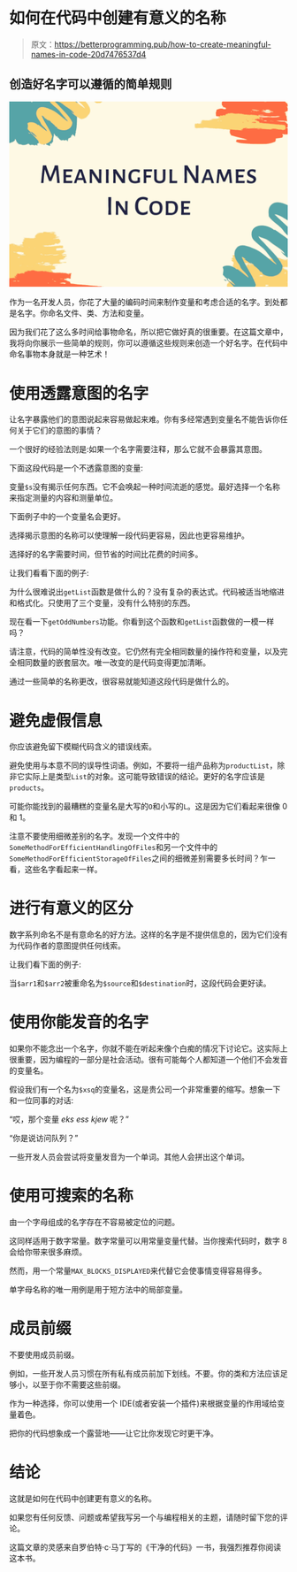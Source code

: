 # 如何在代码中创建有意义的名称

> 原文：<https://betterprogramming.pub/how-to-create-meaningful-names-in-code-20d7476537d4>

## 创造好名字可以遵循的简单规则

![](img/5fe0f22fad9873d6bb2901f0aeb72e72.png)

作为一名开发人员，你花了大量的编码时间来制作变量和考虑合适的名字。到处都是名字。你命名文件、类、方法和变量。

因为我们花了这么多时间给事物命名，所以把它做好真的很重要。在这篇文章中，我将向你展示一些简单的规则，你可以遵循这些规则来创造一个好名字。在代码中命名事物本身就是一种艺术！

# 使用透露意图的名字

让名字暴露他们的意图说起来容易做起来难。你有多经常遇到变量名不能告诉你任何关于它们的意图的事情？

一个很好的经验法则是:如果一个名字需要注释，那么它就不会暴露其意图。

下面这段代码是一个不透露意图的变量:

变量`$s`没有揭示任何东西。它不会唤起一种时间流逝的感觉。最好选择一个名称来指定测量的内容和测量单位。

下面例子中的一个变量名会更好。

选择揭示意图的名称可以使理解一段代码更容易，因此也更容易维护。

选择好的名字需要时间，但节省的时间比花费的时间多。

让我们看看下面的例子:

为什么很难说出`getList`函数是做什么的？没有复杂的表达式。代码被适当地缩进和格式化。只使用了三个变量，没有什么特别的东西。

现在看一下`getOddNumbers`功能。你看到这个函数和`getList`函数做的一模一样吗？

请注意，代码的简单性没有改变。它仍然有完全相同数量的操作符和变量，以及完全相同数量的嵌套层次。唯一改变的是代码变得更加清晰。

通过一些简单的名称更改，很容易就能知道这段代码是做什么的。

# 避免虚假信息

你应该避免留下模糊代码含义的错误线索。

避免使用与本意不同的误导性词语。例如，不要将一组产品称为`productList`，除非它实际上是类型`List`的对象。这可能导致错误的结论。更好的名字应该是`products`。

可能你能找到的最糟糕的变量名是大写的`O`和小写的`L`。这是因为它们看起来很像 0 和 1。

注意不要使用细微差别的名字。发现一个文件中的`SomeMethodForEfficientHandlingOfFiles`和另一个文件中的`SomeMethodForEfficientStorageOfFiles`之间的细微差别需要多长时间？乍一看，这些名字看起来一样。

# 进行有意义的区分

数字系列命名不是有意命名的好方法。这样的名字是不提供信息的，因为它们没有为代码作者的意图提供任何线索。

让我们看下面的例子:

当`$arr1`和`$arr2`被重命名为`$source`和`$destination`时，这段代码会更好读。

# 使用你能发音的名字

如果你不能念出一个名字，你就不能在听起来像个白痴的情况下讨论它。这实际上很重要，因为编程的一部分是社会活动。很有可能每个人都知道一个他们不会发音的变量名。

假设我们有一个名为`$xsq`的变量名，这是贵公司一个非常重要的缩写。想象一下和一位同事的对话:

“哎，那个变量 *eks ess kjew* 呢？”

“你是说访问队列？”

一些开发人员会尝试将变量发音为一个单词。其他人会拼出这个单词。

# 使用可搜索的名称

由一个字母组成的名字存在不容易被定位的问题。

这同样适用于数字常量。数字常量可以用常量变量代替。当你搜索代码时，数字 8 会给你带来很多麻烦。

然而，用一个常量`MAX_BLOCKS_DISPLAYED`来代替它会使事情变得容易得多。

单字母名称的唯一用例是用于短方法中的局部变量。

# 成员前缀

不要使用成员前缀。

例如，一些开发人员习惯在所有私有成员前加下划线。不要。你的类和方法应该足够小，以至于你不需要这些前缀。

作为一种选择，你可以使用一个 IDE(或者安装一个插件)来根据变量的作用域给变量着色。

把你的代码想象成一个露营地——让它比你发现它时更干净。

# 结论

这就是如何在代码中创建更有意义的名称。

如果您有任何反馈、问题或希望我写另一个与编程相关的主题，请随时留下您的评论。

这篇文章的灵感来自罗伯特·c·马丁写的《干净的代码》一书，我强烈推荐你阅读这本书。